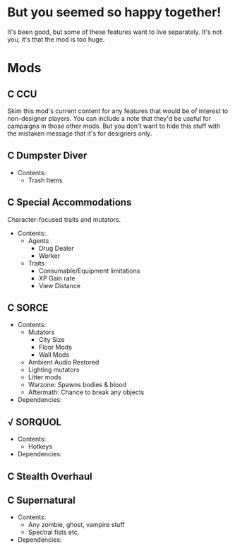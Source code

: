 #   But you seemed so happy together!
It's been good, but some of these features want to live separately.
It's not you, it's that the mod is too huge.
#   Mods
##  C   CCU
Skim this mod's current content for any features that would be of interest to non-designer players. 
You can include a note that they'd be useful for campaigns in those other mods. 
But you don't want to hide this stuff with the mistaken message that it's for 
designers only.
##  C   Dumpster Diver
- Contents:
  - Trash Items
##  C   Special Accommodations
Character-focused traits and mutators.
- Contents:
  - Agents
    - Drug Dealer
    - Worker
  - Traits
    - Consumable/Equipment limitations 
    - XP Gain rate
    - View Distance
##  C   SORCE
- Contents:
  - Mutators
    - City Size
    - Floor Mods
    - Wall Mods
  - Ambient Audio Restored
  - Lighting mutators
  - Litter mods
  - Warzone: Spawns bodies & blood
  - Aftermath: Chance to break any objects
- Dependencies:
##  √   SORQUOL
- Contents:
  - Hotkeys
- Dependencies:
##  C   Stealth Overhaul
##  C   Supernatural
- Contents:
  - Any zombie, ghost, vampire stuff
  - Spectral fists etc.
- Dependencies:
